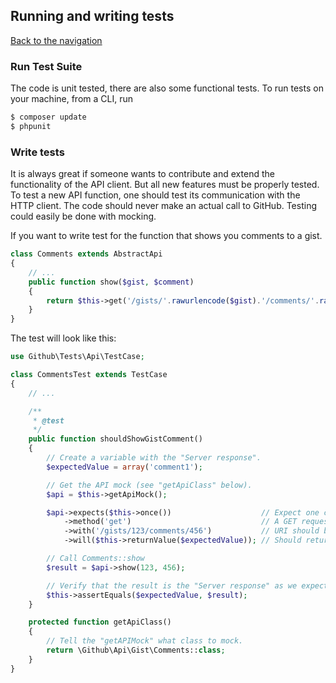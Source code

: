 ## Running and writing tests
[Back to the navigation](README.md)


### Run Test Suite

The code is unit tested, there are also some functional tests. To run tests on
your machine, from a CLI, run

```bash
$ composer update
$ phpunit
```

### Write tests

It is always great if someone wants to contribute and extend the functionality of
the API client. But all new features must be properly tested. To test a new API
function, one should test its communication with the HTTP client. The code should
never make an actual call to GitHub. Testing could easily be done with mocking.

If you want to write test for the function that shows you comments to a gist.

```php
class Comments extends AbstractApi
{
    // ...
    public function show($gist, $comment)
    {
        return $this->get('/gists/'.rawurlencode($gist).'/comments/'.rawurlencode($comment));
    }
}
```

The test will look like this:

```php
use Github\Tests\Api\TestCase;

class CommentsTest extends TestCase
{
    // ...

    /**
     * @test
     */
    public function shouldShowGistComment()
    {
        // Create a variable with the "Server response".
        $expectedValue = array('comment1');

        // Get the API mock (see "getApiClass" below).
        $api = $this->getApiMock();

        $api->expects($this->once())                    // Expect one call
            ->method('get')                             // A GET request
            ->with('/gists/123/comments/456')           // URI should be "/gists/123/comments/456"
            ->will($this->returnValue($expectedValue)); // Should return the "Server response"

        // Call Comments::show
        $result = $api->show(123, 456);

        // Verify that the result is the "Server response" as we expect.
        $this->assertEquals($expectedValue, $result);
    }

    protected function getApiClass()
    {
        // Tell the "getAPIMock" what class to mock.
        return \Github\Api\Gist\Comments::class;
    }
}
```
